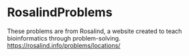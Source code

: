 # RosalindProblems

These problems are from Rosalind, a website created to teach bioinformatics through problem-solving. 
https://rosalind.info/problems/locations/
